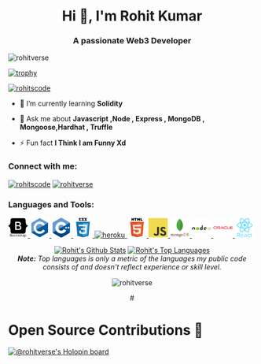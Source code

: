 <h1 align="center">Hi 👋, I'm Rohit Kumar</h1>
<h3 align="center">A passionate Web3 Developer</h3>

<p align="left"> <img src="https://komarev.com/ghpvc/?username=rohitverse&label=Profile%20views&color=0e75b6&style=flat" alt="rohitverse" /> </p>

<p align="left "> 


[![trophy](https://github-profile-trophy.vercel.app/?username=rohitverse&theme=onedark)](https://github.com/rohitverse/github-profile-trophy)

</a> </p>

<p align="left"> <a href="https://twitter.com/rohitscode" target="blank"><img src="https://img.shields.io/twitter/follow/rohitscode?logo=twitter&style=for-the-badge" alt="rohitscode" /></a> </p>

- 🌱 I’m currently learning  **Solidity** 

- 💬 Ask me about **Javascript ,Node , Express , MongoDB , Mongoose,Hardhat , Truffle**

- ⚡ Fun fact **I Think I am Funny Xd**

<h3 align="left">Connect with me:</h3>
<p align="left">
<a href="https://twitter.com/rohitscode" target="blank"><img align="center" src="https://raw.githubusercontent.com/rahuldkjain/github-profile-readme-generator/master/src/images/icons/Social/twitter.svg" alt="rohitscode" height="30" width="40" /></a>
<a href="https://linkedin.com/in/rohitverse" target="blank"><img align="center" src="https://raw.githubusercontent.com/rahuldkjain/github-profile-readme-generator/master/src/images/icons/Social/linked-in-alt.svg" alt="rohitverse" height="30" width="40" /></a>

</p>

<h3 align="left">Languages and Tools:</h3>
<p align="left"> <a href="https://getbootstrap.com" target="_blank" rel="noreferrer"> <img src="https://raw.githubusercontent.com/devicons/devicon/master/icons/bootstrap/bootstrap-plain-wordmark.svg" alt="bootstrap" width="40" height="40"/> </a> <a href="https://www.cprogramming.com/" target="_blank" rel="noreferrer"> <img src="https://raw.githubusercontent.com/devicons/devicon/master/icons/c/c-original.svg" alt="c" width="40" height="40"/> </a> <a href="https://www.w3schools.com/cpp/" target="_blank" rel="noreferrer"> <img src="https://raw.githubusercontent.com/devicons/devicon/master/icons/cplusplus/cplusplus-original.svg" alt="cplusplus" width="40" height="40"/> </a> <a href="https://www.w3schools.com/css/" target="_blank" rel="noreferrer"> <img src="https://raw.githubusercontent.com/devicons/devicon/master/icons/css3/css3-original-wordmark.svg" alt="css3" width="40" height="40"/> </a> <a href="https://heroku.com" target="_blank" rel="noreferrer"> <img src="https://www.vectorlogo.zone/logos/heroku/heroku-icon.svg" alt="heroku" width="40" height="40"/> </a> <a href="https://www.w3.org/html/" target="_blank" rel="noreferrer"> <img src="https://raw.githubusercontent.com/devicons/devicon/master/icons/html5/html5-original-wordmark.svg" alt="html5" width="40" height="40"/> </a> <a href="https://developer.mozilla.org/en-US/docs/Web/JavaScript" target="_blank" rel="noreferrer"> <img src="https://raw.githubusercontent.com/devicons/devicon/master/icons/javascript/javascript-original.svg" alt="javascript" width="40" height="40"/> </a> <a href="https://www.mongodb.com/" target="_blank" rel="noreferrer"> <img src="https://raw.githubusercontent.com/devicons/devicon/master/icons/mongodb/mongodb-original-wordmark.svg" alt="mongodb" width="40" height="40"/> </a> <a href="https://nodejs.org" target="_blank" rel="noreferrer"> <img src="https://raw.githubusercontent.com/devicons/devicon/master/icons/nodejs/nodejs-original-wordmark.svg" alt="nodejs" width="40" height="40"/> </a> <a href="https://www.oracle.com/" target="_blank" rel="noreferrer"> <img src="https://raw.githubusercontent.com/devicons/devicon/master/icons/oracle/oracle-original.svg" alt="oracle" width="40" height="40"/> </a> <a href="https://reactjs.org/" target="_blank" rel="noreferrer"> <img src="https://raw.githubusercontent.com/devicons/devicon/master/icons/react/react-original-wordmark.svg" alt="react" width="40" height="40"/> </a> </p>

<diV>

  <div align="center">
    <a href="#"><img alt="Rohit's Github Stats" src="https://github-readme-stats.vercel.app/api?username=rohitverse&show_icons=true&include_all_commits=true&count_private=true&theme=react&hide_border=true&bg_color=0D1117&title_color=5ce1e6&icon_color=5ce1e6" height="200"/></a>
    <a href="#"><img alt="Rohit's Top Languages" src="https://github-readme-stats.vercel.app/api/top-langs/?username=rohitverse&langs_count=10&layout=compact&theme=react&hide_border=true&bg_color=0D1117&title_color=5ce1e6&icon_color=5ce1e6" height="200"/></a>
    <br>
    <i><b>Note:</b> Top languages is only a metric of the languages my public code consists of and doesn't reflect experience or skill level.</i>

<p><img align="center" src="https://github-readme-streak-stats.herokuapp.com/?user=rohitverse&theme=dark" alt="rohitverse" /></p>
  </div> 
<p align="center">
#<h1> Open Source Contributions 🔗 </h1>
  
  
[![@rohitverse's Holopin board](https://holopin.io/api/user/board?user=rohitverse)](https://holopin.io/@rohitverse)
  
  
</p>
